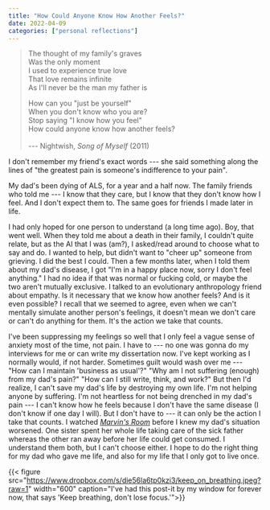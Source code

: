 ```yaml
---
title: "How Could Anyone Know How Another Feels?"
date: 2022-04-09
categories: ["personal reflections"]
---
```


> The thought of my family's graves <br/> Was the only moment <br/> I used to experience true love <br/> That love remains infinite <br/> As I'll never be the man my father is <br/> 
>
> How can you "just be yourself" <br/> When you don't know who you are? <br/> Stop saying "I know how you feel" <br/> How could anyone know how another feels? <br/> <br/>--- Nightwish, *Song of Myself* (2011)

I don't remember my friend's exact words --- she said something along the lines of "the greatest pain is someone's indifference to your pain". 

My dad's been dying of ALS, for a year and a half now. The family friends who told me --- I know that they care, but I know that they don't know how I feel. And I don't expect them to. The same goes for friends I made later in life. 

I had only hoped for one person to understand (a long time ago). Boy, that went well. When they told me about a death in their family, I couldn't quite relate, but as the AI that I was (am?), I asked/read around to choose what to say and do. I wanted to help, but didn't want to "cheer up" someone from grieving. I did the best I could. Then a few months later, when I told them about my dad's disease, I got "I'm in a happy place now, sorry I don't feel anything." I had no idea if that was normal or fucking cold, or maybe the two aren't mutually exclusive. I talked to an evolutionary anthropology friend about empathy. Is it necessary that we know how another feels? And is it even possible? I recall that we seemed to agree, even when we can't mentally simulate another person's feelings, it doesn't mean we don't care or can't do anything for them. It's the action we take that counts.

I've been suppressing my feelings so well that I only feel a vague sense of anxiety most of the time, not pain. I have to --- no one was gonna do my interviews for me or can write my dissertation now. I've kept working as I normally would, if not harder. Sometimes guilt would wash over me --- "How can I maintain 'business as usual'?" "Why am I not suffering (enough) from my dad's pain?" "How can I still write, think, and work?" But then I'd realize, I can't save my dad's life by destroying my own life. I'm not helping anyone by suffering. I'm not heartless for not being drenched in my dad's pain --- I can't know how he feels because I don't have the same disease (I don't know if one day I will). But I don't have to --- it can only be the action I take that counts. I watched [*Marvin's Room*](https://www.imdb.com/title/tt0116999/?ref_=fn_al_tt_1) before I knew my dad's situation worsened. One sister spent her whole life taking care of the sick father whereas the other ran away before her life could get consumed. I understand them both, but I can't choose either. I hope to do the right thing for my dad who gave me life, and also for my life that I only got to live once.

{{< figure src="https://www.dropbox.com/s/die56la6tp0kzi3/keep_on_breathing.jpeg?raw=1" width="600" caption="I've had this post-it by my window for forever now, that says 'Keep breathing, don't lose focus.'">}}



